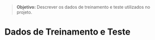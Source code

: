 > **Objetivo:** Descrever os dados de treinamento e teste utilizados no projeto.

# Dados de Treinamento e Teste

<!-- Detalhar os conjuntos de dados de treinamento e teste. -->
